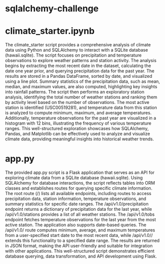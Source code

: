 # sqlalchemy-challenge

# climate_starter.ipynb
The climate_starter script provides a comprehensive analysis of climate data using Python and SQLAlchemy to interact with a SQLite database (hawaii.sqlite). The script focuses on precipitation and temperature observations to explore weather patterns and station activity.
The analysis begins by extracting the most recent date in the dataset, calculating the date one year prior, and querying precipitation data for the past year. The results are stored in a Pandas DataFrame, sorted by date, and visualized using a line plot. Summary statistics of the precipitation data, such as mean, median, and maximum values, are also computed, highlighting key insights into rainfall patterns.
The script then performs an exploratory station analysis, identifying the total number of weather stations and ranking them by activity level based on the number of observations. The most active station is identified (USC00519281), and temperature data from this station is analyzed to compute minimum, maximum, and average temperatures. Additionally, temperature observations for the past year are visualized in a histogram with 12 bins, illustrating the frequency of various temperature ranges.
This well-structured exploration showcases how SQLAlchemy, Pandas, and Matplotlib can be effectively used to analyze and visualize climate data, providing meaningful insights into historical weather trends.

# app.py
The provided app.py script is a Flask application that serves as an API for exploring climate data from a SQLite database (hawaii.sqlite). Using SQLAlchemy for database interactions, the script reflects tables into ORM classes and establishes routes for querying specific climate information.
The root route (/) lists all available endpoints, including routes to access precipitation data, station information, temperature observations, and summary statistics for specific date ranges. The /api/v1.0/precipitation endpoint returns a dictionary of precipitation data for the last year, while /api/v1.0/stations provides a list of all weather stations. The /api/v1.0/tobs endpoint fetches temperature observations for the last year from the most active station.
The application also supports date-based queries. The /api/v1.0/<start> route computes minimum, average, and maximum temperatures from a user-specified start date to the most recent data, while /api/v1.0/<start>/<end> extends this functionality to a specified date range. The results are returned in JSON format, making the API user-friendly and suitable for integration with other applications. This well-structured script demonstrates efficient database querying, data transformation, and API development using Flask.

